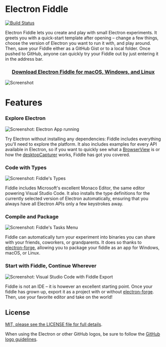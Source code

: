 # Electron Fiddle

[![Build Status](https://travis-ci.org/electron/fiddle.svg?branch=master)](https://travis-ci.org/electron/fiddle)

Electron Fiddle lets you create and play with small Electron experiments. It
greets you with a quick-start template after opening – change a few things,
choose the version of Electron you want to run it with, and play around. Then,
save your Fiddle either as a GitHub Gist or to a local folder. Once pushed to
GitHub, anyone can quickly try your Fiddle out by just entering it in the
address bar.

<h3 align="center">
  <a href="https://github.com/electron/fiddle/releases/">
  Download Electron Fiddle for macOS, Windows, and Linux
  </a>
</h3>

![Screenshot](https://user-images.githubusercontent.com/1426799/43873471-8893e3a8-9b3b-11e8-975b-e357f8039b5c.png)

# Features

### Explore Electron

![Screenshot: Electron App running](https://user-images.githubusercontent.com/1426799/43873856-5f66e56e-9b3d-11e8-8472-3a14d6a08c62.png)

Try Electron without installing any dependencies: Fiddle includes everything
you'll need to explore the platform. It also includes examples for every API
available in Electron, so if you want to quickly see what a
[BrowserView][BrowserView] is or how the [desktopCapturer][desktopCapturer]
works, Fiddle has got you covered.

### Code with Types

![Screenshot: Fiddle's Types](https://user-images.githubusercontent.com/1426799/43874324-10e46eae-9b40-11e8-962b-8c793d73c259.png)

Fiddle includes Microsoft's excellent Monaco Editor, the same editor powering
Visual Studio Code. It also installs the type definitions for the currently
selected version of Electron automatically, ensuring that you always have
all Electron APIs only a few keystrokes away.

### Compile and Package

![Screenshot: Fiddle's Tasks Menu](https://user-images.githubusercontent.com/1426799/43874349-3f5abd74-9b40-11e8-9225-ddd1f1087a47.png)

Fiddle can automatically turn your experiment into binaries you can share with
your friends, coworkers, or grandparents. It does so thanks to
[electron-forge][electron-forge], allowing you to package your fiddle as an
app for Windows, macOS, or Linux.

### Start with Fiddle, Continue Wherever

![Screenshot: Visual Studio Code with Fiddle Export](https://user-images.githubusercontent.com/1426799/43874411-9cfd5946-9b40-11e8-8797-dd4138e31933.png)

Fiddle is not an IDE – it is however an excellent starting point. Once your
fiddle has grown up, export it as a project with or without
[electron-forge][electron-forge]. Then, use your favorite editor and take on
the world!

## License

[MIT, please see the LICENSE file for full details](https://github.com/electron/fiddle/blob/master/LICENSE.md).

When using the Electron or other GitHub logos, be sure to follow the [GitHub
logo guidelines](https://github.com/logos).

[BrowserView]: https://electronjs.org/docs/api/browser-view
[desktopCapturer]: https://electronjs.org/docs/api/desktop-capturer
[electron-forge]:  https://electronforge.io/

